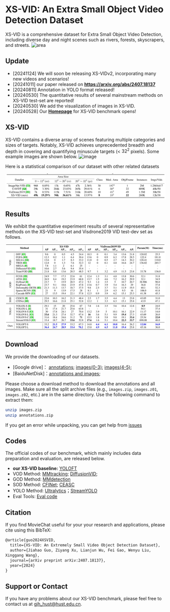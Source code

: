 # XS-VID: An Extra Small Object Video Detection Dataset
XS-VID is a comprehensive dataset for Extra Small Object Video Detection, including diverse day and night scenes such as rivers, forests, skyscrapers, and streets.
![area](imgs/XS-VID_challenge.png)

## Update

- [20241124] We will soon be releasing XS-VIDv2, incorporating many new videos and scenarios!
- [20241011] our paper released on **https://arxiv.org/abs/2407.18137**
- [20240811] Annotation in YOLO format released!
- [20240530] The quantitative results of several mainstream methods on XS-VID test-set are reported!
- [20240530] We add the visualization of images in XS-VID.
- [20240528] Our **[Homepage](https://gjhhust.github.io/XS-VID/)** for XS-VID benchmark opens!


## XS-VID
XS-VID contains a diverse array of scenes featuring multiple categories and sizes of targets. Notably, XS-VID achieves unprecedented breadth and depth in covering and quantifying minuscule targets (< $32^2$ pixels). Some example images are shown below.
![image](imgs/vis.png)



Here is a statistical comparison of our dataset with other related datasets

![dataset](imgs/all_dataset.png)

## Results

We exhibit the quantitative experiment results of several representative methods on the XS-VID test-set and Visdrone2019 VID test-dev set as follows.

![results](imgs/all_result.png)

## Download
We provide the downloading of our datasets.

- [Google drive]： [annotations](https://drive.google.com/file/d/1-MF_H6OnLL-6ZAHwmwTOdxIeKY9zqGO9/view?usp=sharing); [images(0-3)](https://drive.google.com/drive/folders/1EGTIWLCLUAlKfbq7KEeHqXL8PAyKHNQ_?usp=sharing); [images(4-5)](https://drive.google.com/drive/folders/1a6E-7YI-rwSDOtjqzRf_E0leYXSNtjaW?usp=sharing);
- [BaiduNetDisk]：[annotations and images](https://pan.baidu.com/s/1MHPF2ajDvq2y4_nTYQG3yA?pwd=tzdx);

Please choose a download method to download the annotations and all images. Make sure all the split archive files (e.g., `images.zip`, `images.z01`, `images.z02`, etc.) are in the same directory. Use the following command to extract them:
```bash
unzip images.zip
unzip annotations.zip
```
If you get an error while unpacking, you can get help from [issues](https://github.com/gjhhust/XS-VID/issues)

## Codes
The official codes of our benchmark, which mainly includes data preparation and evaluation, are released below.

- **our XS-VID baseline:** [YOLOFT](https://github.com/gjhhust/YOLOFT)
- VOD Method: [MMtracking](https://github.com/open-mmlab/mmtracking); [DiffusionVID](https://github.com/sdroh1027/DiffusionVID); 
- GOD Method: [MMdetection](https://github.com/open-mmlab/mmdetection)
- SOD Method: [CFINet](https://github.com/shaunyuan22/CFINet); [CEASC](https://github.com/Cuogeihong/CEASC)
- YOLO Method: [Ultralytics](https://github.com/ultralytics/ultralytics)；[StreamYOLO](https://github.com/yancie-yjr/StreamYOLO)
- Eval Tools:  [Eval code](https://github.com/gjhhust/XS-VID)

## Citation

If you find MovieChat useful for your your research and applications, please cite using this BibTeX:
```
@article{guo2024XSVID,
  title={XS-VID: An Extremely Small Video Object Detection Dataset},
  author={Jiahao Guo, Ziyang Xu, Lianjun Wu, Fei Gao, Wenyu Liu, Xinggang Wang},
  journal={arXiv preprint arXiv:2407.18137},
  year={2024}
}
```

## Support or Contact
If you have any problems about our XS-VID benchmark, please feel free to contact us at gjh_hust@hust.edu.cn.
